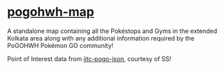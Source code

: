 # [pogohwh-map](https://pogohwh-map.scio.now.sh/)

A standalone map containing all the Pokéstops and Gyms in the extended Kolkata area along with any additional information required by the PoGOHWH Pokémon GO community!

Point of Interest data from [iitc-pogo-json](https://github.com/PoGOHWH/iitc-pogo-json/), courtesy of SS!
